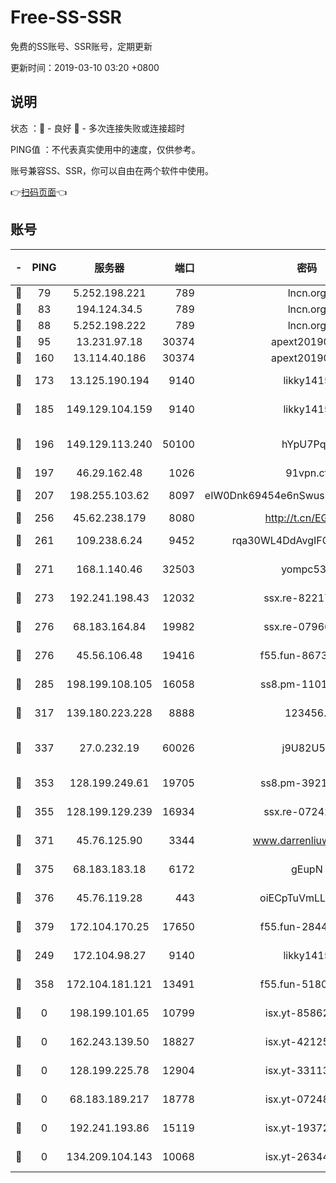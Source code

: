 # Free-SS-SSR

免费的SS账号、SSR账号，定期更新

更新时间：2019-03-10 03:20 +0800

## 说明

状态     ：🙂 - 良好 🙁 - 多次连接失败或连接超时

PING值   ：不代表真实使用中的速度，仅供参考。

账号兼容SS、SSR，你可以自由在两个软件中使用。

👉[扫码页面](https://liesauer.github.io/Free-SS-SSR/)👈

## 账号

|-|PING|服务器|端口|密码|加密方式|区域|
|:----:|:----:|:-----:|-----:|:----:|:----:|:----:|
|🙂|79|5.252.198.221|789|lncn.org|rc4|JP|
|🙂|83|194.124.34.5|789|lncn.org|rc4|JP|
|🙂|88|5.252.198.222|789|lncn.org|rc4|JP|
|🙂|95|13.231.97.18|30374|apext2019006|chacha20|JP|
|🙂|160|13.114.40.186|30374|apext2019006|chacha20|JP|
|🙂|173|13.125.190.194|9140|likky1415|aes-256-cfb|KR|
|🙂|185|149.129.104.159|9140|likky1415|aes-256-cfb|HK|
|🙂|196|149.129.113.240|50100|hYpU7PqP|chacha20-ietf-poly1305|CN|
|🙂|197|46.29.162.48|1026|91vpn.cf|rc4-md5|RU|
|🙂|207|198.255.103.62|8097|eIW0Dnk69454e6nSwuspv9DmS201tQ0D|aes-256-cfb|US|
|🙂|256|45.62.238.179|8080|http://t.cn/EGJIyrl|rc4-md5|CA|
|🙂|261|109.238.6.24|9452|rqa30WL4DdAvgIFG6Fs3znzTa|aes-256-cfb|FR|
|🙂|271|168.1.140.46|32503|yompc535|aes-256-cfb|AU|
|🙂|273|192.241.198.43|12032|ssx.re-82217458|aes-256-cfb|US|
|🙂|276|68.183.164.84|19982|ssx.re-07966626|aes-256-cfb|US|
|🙂|276|45.56.106.48|19416|f55.fun-86730794|aes-256-cfb|US|
|🙂|285|198.199.108.105|16058|ss8.pm-11016840|aes-256-cfb|US|
|🙂|317|139.180.223.228|8888|123456..|aes-256-cfb|JP|
|🙂|337|27.0.232.19|60026|j9U82U53|xchacha20-ietf-poly1305|HK|
|🙂|353|128.199.249.61|19705|ss8.pm-39219845|aes-256-cfb|SG|
|🙂|355|128.199.129.239|16934|ssx.re-07242436|aes-256-cfb|SG|
|🙂|371|45.76.125.90|3344|www.darrenliuwei.com|aes-256-cfb|AU|
|🙂|375|68.183.183.18|6172|gEupN|aes-256-cfb|SG|
|🙂|376|45.76.119.28|443|oiECpTuVmLLxk4Ts|aes-256-cfb|AU|
|🙂|379|172.104.170.25|17650|f55.fun-28443549|aes-256-cfb|SG|
|🙂|249|172.104.98.27|9140|likky1415|aes-256-cfb|JP|
|🙂|358|172.104.181.121|13491|f55.fun-51808653|aes-256-cfb|SG|
|🙁|0|198.199.101.65|10799|isx.yt-85862163|aes-256-cfb|US|
|🙁|0|162.243.139.50|18827|isx.yt-42125890|aes-256-cfb|US|
|🙁|0|128.199.225.78|12904|isx.yt-33113318|aes-256-cfb|SG|
|🙁|0|68.183.189.217|18778|isx.yt-07248884|aes-256-cfb|SG|
|🙁|0|192.241.193.86|15119|isx.yt-19372058|aes-256-cfb|US|
|🙁|0|134.209.104.143|10068|isx.yt-26344143|aes-256-cfb|SG|
